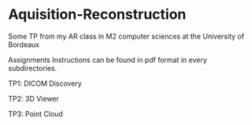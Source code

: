 # Aquisition-Reconstruction
Some TP from my AR class in M2 computer sciences at the University of Bordeaux 

Assignments Instructions can be found in pdf format in every subdirectories.

TP1: DICOM Discovery 

TP2: 3D Viewer

TP3: Point Cloud

